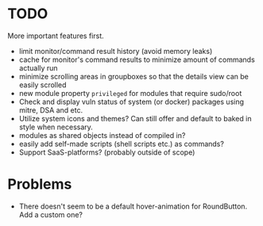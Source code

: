 # TODO
More important features first.
- limit monitor/command result history (avoid memory leaks)
- cache for monitor's command results to minimize amount of commands actually run
- minimize scrolling areas in groupboxes so that the details view can be easily scrolled
- new module property `privileged` for modules that require sudo/root
- Check and display vuln status of system (or docker) packages using mitre, DSA and etc.
- Utilize system icons and themes? Can still offer and default to baked in style when necessary.
- modules as shared objects instead of compiled in?
- easily add self-made scripts (shell scripts etc.) as commands?
- Support SaaS-platforms? (probably outside of scope)

# Problems
- There doesn't seem to be a default hover-animation for RoundButton. Add a custom one?
